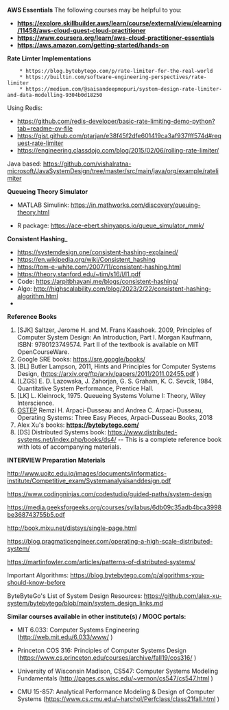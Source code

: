 __AWS Essentials__
The following courses may be helpful to you:
* __https://explore.skillbuilder.aws/learn/course/external/view/elearning/11458/aws-cloud-quest-cloud-practitioner__
* __https://www.coursera.org/learn/aws-cloud-practitioner-essentials__
* __https://aws.amazon.com/getting-started/hands-on__

__Rate Limter Implementations__
      
        
        * https://blog.bytebytego.com/p/rate-limiter-for-the-real-world
        * https://builtin.com/software-engineering-perspectives/rate-limiter
        * https://medium.com/@saisandeepmopuri/system-design-rate-limiter-and-data-modelling-9304b0d18250
  
Using Redis:
* https://github.com/redis-developer/basic-rate-limiting-demo-python?tab=readme-ov-file
* https://gist.github.com/ptarjan/e38f45f2dfe601419ca3af937fff574d#request-rate-limiter
* https://engineering.classdojo.com/blog/2015/02/06/rolling-rate-limiter/


Java based:
https://github.com/vishalratna-microsoft/JavaSystemDesign/tree/master/src/main/java/org/example/ratelimiter

__Queueing Theory Simulator__

* MATLAB Simulink: https://in.mathworks.com/discovery/queuing-theory.html

* R package: https://ace-ebert.shinyapps.io/queue_simulator_mmk/

__Consistent Hashing___

* https://systemdesign.one/consistent-hashing-explained/
* https://en.wikipedia.org/wiki/Consistent_hashing
* https://tom-e-white.com/2007/11/consistent-hashing.html
* https://theory.stanford.edu/~tim/s16/l/l1.pdf
* Code: https://arpitbhayani.me/blogs/consistent-hashing/
* Algo: http://highscalability.com/blog/2023/2/22/consistent-hashing-algorithm.html
* 
__Reference Books__

1. [SJK] Saltzer, Jerome H. and M. Frans Kaashoek. 2009, Principles of Computer System Design: An Introduction, Part I. Morgan Kaufmann, ISBN: 9780123749574. Part II
of the textbook is available on MIT OpenCourseWare.
2. Google SRE books: https://sre.google/books/
3. [BL] Butler Lampson, 2011, Hints and Principles for Computer Systems Design,
(https://arxiv.org/ftp/arxiv/papers/2011/2011.02455.pdf )
4. [LZGS] E. D. Lazowska, J. Zahorjan, G. S. Graham, K. C. Sevcik, 1984, Quantitative System Performance, Prentice Hall.
5. [LK] L. Kleinrock, 1975. Queueing Systems Volume I: Theory, Wiley Interscience. 
6. [OSTEP](https://pages.cs.wisc.edu/~remzi/OSTEP/) Remzi H. Arpaci-Dusseau and Andrea C. Arpaci-Dusseau, Operating Systems: Three Easy Pieces, Arpaci-Dusseau Books, 2018
7. Alex Xu's books: **https://bytebytego.com/**
8. [DS] Distributed Systems book: https://www.distributed-systems.net/index.php/books/ds4/  -- This is a complete reference book with lots of accompanying materials.

__INTERVIEW Preparation Materials__

http://www.uoitc.edu.iq/images/documents/informatics-institute/Competitive_exam/Systemanalysisanddesign.pdf

https://www.codingninjas.com/codestudio/guided-paths/system-design

https://media.geeksforgeeks.org/courses/syllabus/6db09c35adb4bca3998be368743755b5.pdf

http://book.mixu.net/distsys/single-page.html

https://blog.pragmaticengineer.com/operating-a-high-scale-distributed-system/

https://martinfowler.com/articles/patterns-of-distributed-systems/

Important Algorithms: https://blog.bytebytego.com/p/algorithms-you-should-know-before

ByteByteGo's List of System Design Resources: https://github.com/alex-xu-system/bytebytego/blob/main/system_design_links.md

__Similar courses available in other institute(s) / MOOC portals:__

* MIT 6.033: Computer Systems Engineering (http://web.mit.edu/6.033/www/ )

* Princeton COS 316: Principles of Computer Systems Design
(https://www.cs.princeton.edu/courses/archive/fall19/cos316/ )

* University of Wisconsin Madison, CS547: Computer Systems Modeling Fundamentals
(http://pages.cs.wisc.edu/~vernon/cs547/cs547.html )

* CMU 15-857: Analytical Performance Modeling & Design of Computer Systems
(https://www.cs.cmu.edu/~harchol/Perfclass/class21fall.html )
 

